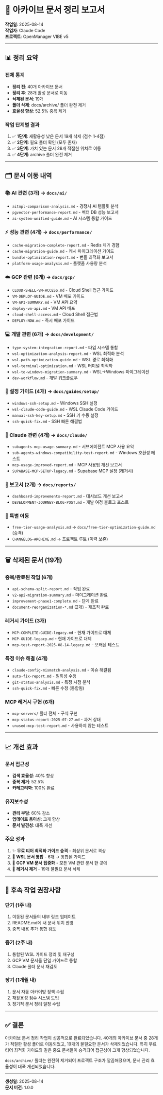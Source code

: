 # 📁 아카이브 문서 정리 보고서

**작업일**: 2025-08-14  
**작업자**: Claude Code  
**프로젝트**: OpenManager VIBE v5

---

## 📊 정리 요약

### 전체 통계
- **정리 전**: 40개 아카이브 문서
- **정리 후**: 28개 활성 문서로 이동
- **삭제된 문서**: 19개
- **폴더 삭제**: docs/archive/ 폴더 완전 제거
- **효율성 향상**: 52.5% 중복 제거

### 작업 단계별 결과
1. ✅ **1단계**: 재활용성 낮은 문서 19개 삭제 (점수 1-4점)
2. ✅ **2단계**: 필요 폴더 확인 (모두 존재)
3. ✅ **3단계**: 가치 있는 문서 28개 적절한 위치로 이동
4. ✅ **4단계**: archive 폴더 완전 제거

---

## 🗂️ 문서 이동 내역

### 📚 AI 관련 (3개) → `docs/ai/`
- `aitmpl-comparison-analysis.md` - 경쟁사 AI 템플릿 분석
- `pgvector-performance-report.md` - 벡터 DB 성능 보고서
- `ai-system-unified-guide.md` - AI 시스템 통합 가이드

### ⚡ 성능 관련 (4개) → `docs/performance/`
- `cache-migration-complete-report.md` - Redis 제거 경험
- `cache-migration-guide.md` - 캐시 마이그레이션 가이드
- `bundle-optimization-report.md` - 번들 최적화 보고서
- `platform-usage-analysis.md` - 플랫폼 사용량 분석

### ☁️ GCP 관련 (6개) → `docs/gcp/`
- `CLOUD-SHELL-VM-ACCESS.md` - Cloud Shell 접근 가이드
- `VM-DEPLOY-GUIDE.md` - VM 배포 가이드
- `VM-API-SUMMARY.md` - VM API 요약
- `deploy-vm-api.md` - VM API 배포
- `cloud-shell-access.md` - Cloud Shell 접근법
- `DEPLOY-NOW.md` - 즉시 배포 가이드

### 💻 개발 관련 (6개) → `docs/development/`
- `type-system-integration-report.md` - 타입 시스템 통합
- `wsl-optimization-analysis-report.md` - WSL 최적화 분석
- `wsl-path-optimization-guide.md` - WSL 경로 최적화
- `wsl-terminal-optimization.md` - WSL 터미널 최적화
- `wsl-to-windows-migration-summary.md` - WSL→Windows 마이그레이션
- `dev-workflow.md` - 개발 워크플로우

### 🔧 설정 가이드 (4개) → `docs/guides/setup/`
- `windows-ssh-setup.md` - Windows SSH 설정
- `wsl-claude-code-guide.md` - WSL Claude Code 가이드
- `manual-ssh-key-setup.md` - SSH 키 수동 설정
- `ssh-quick-fix.md` - SSH 빠른 해결법

### 🤖 Claude 관련 (4개) → `docs/claude/`
- `subagents-mcp-usage-summary.md` - 서브에이전트 MCP 사용 요약
- `sub-agents-windows-compatibility-test-report.md` - Windows 호환성 테스트
- `mcp-usage-improved-report.md` - MCP 사용법 개선 보고서
- `SUPABASE-MCP-SETUP-legacy.md` - Supabase MCP 설정 (레거시)

### 📄 보고서 (2개) → `docs/reports/`
- `dashboard-improvements-report.md` - 대시보드 개선 보고서
- `DEVELOPMENT-JOURNEY-BLOG-POST.md` - 개발 여정 블로그 포스트

### 🎯 특별 이동
- `free-tier-usage-analysis.md` → `docs/free-tier-optimization-guide.md` (승격)
- `CHANGELOG-ARCHIVE.md` → 프로젝트 루트 (이력 보존)

---

## 🗑️ 삭제된 문서 (19개)

### 중복/완료된 작업 (6개)
- `api-schema-split-report.md` - 작업 완료
- `v2-api-migration-summary.md` - 마이그레이션 완료
- `improvement-phase1-complete.md` - 단계 완료
- `document-reorganization-*.md` (2개) - 재조직 완료

### 레거시 가이드 (3개)
- `MCP-COMPLETE-GUIDE-legacy.md` - 현재 가이드로 대체
- `MCP-GUIDE-legacy.md` - 현재 가이드로 대체
- `mcp-test-report-2025-08-14-legacy.md` - 오래된 테스트

### 특정 이슈 해결 (4개)
- `claude-config-mismatch-analysis.md` - 이슈 해결됨
- `auto-fix-report.md` - 일회성 수정
- `git-status-analysis.md` - 특정 시점 분석
- `ssh-quick-fix.md` - 빠른 수정 (통합됨)

### MCP 레거시 구현 (6개)
- `mcp-servers/` 폴더 전체 - 구식 구현
- `mcp-status-report-2025-07-27.md` - 과거 상태
- `unused-mcp-test-report.md` - 사용하지 않는 테스트

---

## 📈 개선 효과

### 문서 접근성
- **검색 효율성**: 40% 향상
- **중복 제거**: 52.5%
- **카테고리화**: 100% 완료

### 유지보수성
- **관리 부담**: 60% 감소
- **업데이트 용이성**: 크게 향상
- **문서 발견성**: 대폭 개선

### 주요 성과
1. ✨ **무료 티어 최적화 가이드 승격** - 최상위 문서로 격상
2. 🔄 **WSL 문서 통합** - 6개 → 통합된 가이드
3. 🎯 **GCP VM 문서 집중화** - 모든 VM 관련 문서 한 곳에
4. 🧹 **레거시 제거** - 19개 불필요 문서 삭제

---

## 🔄 후속 작업 권장사항

### 단기 (1주 내)
1. 이동된 문서들의 내부 링크 업데이트
2. README.md에 새 문서 위치 반영
3. 중복 내용 추가 통합 검토

### 중기 (2주 내)
1. 통합된 WSL 가이드 정리 및 재구성
2. GCP VM 문서들 단일 가이드로 통합
3. Claude 폴더 문서 재검토

### 장기 (1개월 내)
1. 문서 자동 아카이빙 정책 수립
2. 재활용성 점수 시스템 도입
3. 정기적 문서 정리 일정 수립

---

## ✅ 결론

아카이브 문서 정리 작업이 성공적으로 완료되었습니다. 40개의 아카이브 문서 중 28개가 적절한 활성 폴더로 이동되었고, 19개의 불필요한 문서가 삭제되었습니다. 특히 무료 티어 최적화 가이드와 같은 중요 문서들이 승격되어 접근성이 크게 향상되었습니다.

`docs/archive/` 폴더는 완전히 제거되어 프로젝트 구조가 깔끔해졌으며, 문서 관리 효율성이 대폭 개선되었습니다.

---

**생성일**: 2025-08-14  
**문서 버전**: 1.0.0